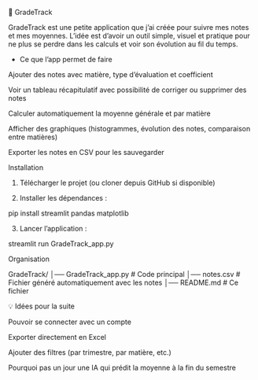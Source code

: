 📘 GradeTrack

GradeTrack est une petite application que j’ai créée pour suivre mes notes et mes moyennes.
L’idée est d’avoir un outil simple, visuel et pratique pour ne plus se perdre dans les calculs et voir son évolution au fil du temps.

* Ce que l’app permet de faire

Ajouter des notes avec matière, type d’évaluation et coefficient

Voir un tableau récapitulatif avec possibilité de corriger ou supprimer des notes

Calculer automatiquement la moyenne générale et par matière

Afficher des graphiques (histogrammes, évolution des notes, comparaison entre matières)

Exporter les notes en CSV pour les sauvegarder


Installation

1. Télécharger le projet (ou cloner depuis GitHub si disponible)


2. Installer les dépendances :

pip install streamlit pandas matplotlib


3. Lancer l’application :

streamlit run GradeTrack_app.py


Organisation

GradeTrack/
│── GradeTrack_app.py   # Code principal
│── notes.csv           # Fichier généré automatiquement avec les notes
│── README.md           # Ce fichier

💡 Idées pour la suite

Pouvoir se connecter avec un compte

Exporter directement en Excel

Ajouter des filtres (par trimestre, par matière, etc.)

Pourquoi pas un jour une IA qui prédit la moyenne à la fin du semestre
